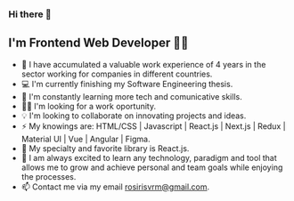### Hi there 👋
## I'm Frontend Web Developer 👩‍💻

- 👣 I have accumulated a valuable work experience of 4 years in the sector working for companies in different countries.
- 💻 I'm currently finishing my Software Engineering thesis.
- 🔋 I'm constantly learning more tech and comunicative skills.
- 🙋‍♀️ I'm looking for a work oportunity.
- 💡 I'm looking to collaborate on innovating projects and ideas.
- ⚡ My knowings are: HTML/CSS | Javascript | React.js | Next.js | Redux | Material UI | Vue | Angular | Figma.
- 🌟 My specialty and favorite library is React.js.
- 💎 I am always excited to learn any technology, paradigm and tool that allows me to grow and achieve personal and team goals while enjoying the processes.
- 📫 Contact me via my email rosirisvrm@gmail.com.
